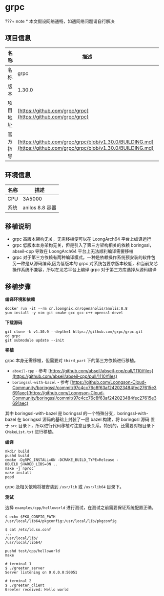 # grpc

<!-- note -->

???+ note
    * 本文假设网络通畅，如遇网络问题请自行解决

<!-- note end -->

## 项目信息

|名称       |描述|
|--         |--|
|名称       |grpc|
|版本       |1.30.0|
|项目地址   |[https://github.com/grpc/grpc](https://github.com/grpc/grpc)|
|官方指导   |[https://github.com/grpc/grpc/blob/v1.30.0/BUILDING.md](https://github.com/grpc/grpc/blob/v1.30.0/BUILDING.md)|


## 环境信息

|名称       |描述|
|--         |--|
|CPU        |3A5000|
|系统       |anilos 8.8 容器|


## 移植说明

* grpc 高版本架构无关，无需移植便可以在 LoongArch64 平台上编译运行
* grpc 低版本本身架构无关，但是引入了第三方架构相关的依赖 boringssl，abseil-cpp 
导致在 LoongArch64 平台上无法顺利编译需要移植
* grpc 对于第三方依赖有两种编译模式，一种是依赖操作系统预安装的软件包
另一种是从源码编译,因为低版本的 grpc 对系统包要求版本较低，和当前龙芯
操作系统不兼容，所以在龙芯平台上编译 grpc 对于第三方库选择从源码编译

## 移植步骤

__编译环境和依赖__

``` shell
docker run -it --rm cr.loongnix.cn/openanolis/anolis:8.8 
yum install -y vim git cmake gcc gcc-c++ openssl-devel
```

__下载源码__

``` shell
git clone -b v1.30.0 --depth=1 https://github.com/grpc/grpc.git
cd grpc
git submodule update --init
```
__移植__

grpc 本身无需移植，但需要对 `third_part` 下的第三方依赖进行移植。

* `abseil-cpp` - 参考 [https://github.com/abseil/abseil-cpp/pull/1110/files](https://github.com/abseil/abseil-cpp/pull/1110/files)
* `boringssl-with-bazel` - 参考 [https://github.com/Loongson-Cloud-Community/boringssl/commit/97c4cc76c8f63af242023484fec27615e3691aec](https://github.com/Loongson-Cloud-Community/boringssl/commit/97c4cc76c8f63af242023484fec27615e3691aec)

其中 boringssl-with-bazel 是 boringssl 的一个特殊分支，boringssl-with-bazel
在 boringssl 源码的基础上封装了一层 bazel 构建，将 boringssl 源码
置于 `src` 目录下，所以进行代码移植时注意目录关系。特别的，还需要对根目录下
`CMakeList.txt` 进行移植。

__编译__

``` shell
mkdir build
pushd build
cmake -DgRPC_INSTALL=ON -DCMAKE_BUILD_TYPE=Release -DBUILD_SHARED_LIBS=ON ..
make -j`nproc`
make install
popd
```

grpc 及相关依赖将被安装到 `/usr/lib` 或 `/usr/lib64` 目录下。

__测试__

选择 `examples/cpp/helloworld` 进行测试，在测试之前需要保证系统配置正确。

``` shell
$ echo $PKG_CONFIG_PATH
/usr/local/lib64/pkgconfig:/usr/local/lib/pkgconfig

$ cat /etc/ld.so.conf
...
/usr/local/lib/
/usr/local/lib64/
```


``` shell
pushd test/cpp/helloworld
make

# terminal 1
$ ./greeter_server
Server listening on 0.0.0.0:50051

# terminal 2
$ ./greeter_client 
Greeter received: Hello world
```
